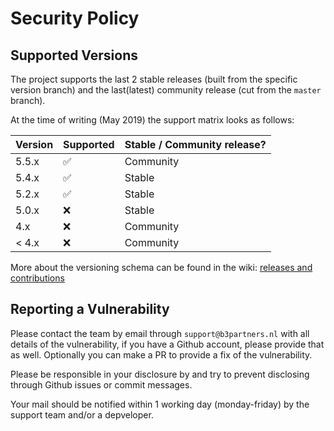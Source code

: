 # Security Policy

## Supported Versions

The project supports the last 2 stable releases (built from the specific version branch) and 
the last(latest) community release (cut from the `master` branch).

At the time of writing (May 2019) the support matrix looks as follows:

| Version | Supported          | Stable / Community release? |
| ------- | ------------------ | --------------------------- |
| 5.5.x   | :white_check_mark: | Community                   |
| 5.4.x   | :white_check_mark: | Stable                      |
| 5.2.x   | :white_check_mark: | Stable                      |
| 5.0.x   | :x:                | Stable                      |
| 4.x     | :x:                | Community                   |
| < 4.x   | :x:                | Community                   |

More about the versioning schema can be found in the wiki: [releases and contributions](https://github.com/flamingo-geocms/flamingo/wiki/releasesAndContributions)

## Reporting a Vulnerability

Please contact the team by email through `support@b3partners.nl` with all details 
of the vulnerability, if you have a Github account, please provide that as well. 
Optionally you can make a PR to provide a fix of the vulnerability. 

Please be responsible in your disclosure by and try to prevent disclosing 
through Github issues or commit messages.

Your mail should be notified within 1 working day (monday-friday) by the 
support team and/or a depveloper.
